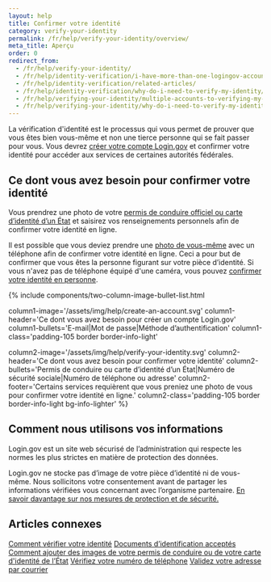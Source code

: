 ```yaml
---
layout: help
title: Confirmer votre identité
category: verify-your-identity
permalink: /fr/help/verify-your-identity/overview/
meta_title: Aperçu
order: 0
redirect_from:
  - /fr/help/verify-your-identity/
  - /fr/help/identity-verification/i-have-more-than-one-logingov-account-can-I-verify-my-identity-for-all-of-them/
  - /fr/help/identity-verification/related-articles/
  - /fr/help/identity-verification/why-do-i-need-to-verify-my-identity/
  - /fr/help/verifying-your-identity/multiple-accounts-to-verifying-my-identity-for/
  - /fr/help/verifying-your-identity/why-do-i-need-to-verify-my-identity/
---
```


La vérification d'identité est le processus qui vous permet de prouver que vous êtes bien vous-même et non une tierce personne qui se fait passer pour vous. Vous devrez [créer votre compte Login.gov](/fr/create-an-account/) et confirmer votre identité pour accéder aux services de certaines autorités fédérales.

## Ce dont vous avez besoin pour confirmer votre identité

Vous prendrez une photo de votre [permis de conduire officiel ou carte d’identité d’un État](/fr/help/verify-your-identity/accepted-identification-documents/) et saisirez vos renseignements personnels afin de confirmer votre identité en ligne.

Il est possible que vous deviez prendre une [photo de vous-même](/fr/help/verify-your-identity/how-to-take-photos-to-verify-your-identity/) avec un téléphone afin de confirmer votre identité en ligne. Ceci a pour but de confirmer que vous êtes la personne figurant sur votre pièce d’identité. Si vous n'avez pas de téléphone équipé d'une caméra, vous pouvez [confirmer votre identité en personne](/fr/help/verify-your-identity/verify-your-identity-in-person/).

{%
  include components/two-column-image-bullet-list.html

  column1-image='/assets/img/help/create-an-account.svg'
  column1-header='Ce dont vous avez besoin pour créer un compte Login.gov'
  column1-bullets='E-mail|Mot de passe|Méthode d’authentification'
  column1-class='padding-105 border border-info-light'

  column2-image='/assets/img/help/verify-your-identity.svg'
  column2-header='Ce dont vous avez besoin pour confirmer votre identité'
  column2-bullets='Permis de conduire ou carte d’identité d’un État|Numéro de sécurité sociale|Numéro de téléphone ou adresse'
  column2-footer='Certains services requièrent que vous preniez une photo de vous pour confirmer votre identité en ligne.'
  column2-class='padding-105 border border-info-light bg-info-lighter'
%}

## Comment nous utilisons vos informations

Login.gov est un site web sécurisé de l’administration qui respecte les normes les plus strictes en matière de protection des données.

Login.gov ne stocke pas d’image de votre pièce d’identité ni de vous-même. Nous sollicitons votre consentement avant de partager les informations vérifiées vous concernant avec l’organisme partenaire. [En savoir davantage sur nos mesures de protection et de sécurité.](/fr/policy/)

## Articles connexes
[Comment vérifier votre identité](/fr/help/verify-your-identity/how-to-verify-your-identity/)
[Documents d’identification acceptés](/fr/help/verify-your-identity/accepted-identification-documents/)
[Comment ajouter des images de votre permis de conduire ou de votre carte d'identité de l’État](/fr/help/verify-your-identity/how-to-take-photos-to-verify-your-identity/)
[Vérifiez votre numéro de téléphone](/fr/help/verify-your-identity/phone-number/)
[Validez votre adresse par courrier](/fr/help/verify-your-identity/verify-your-address-by-mail/)
